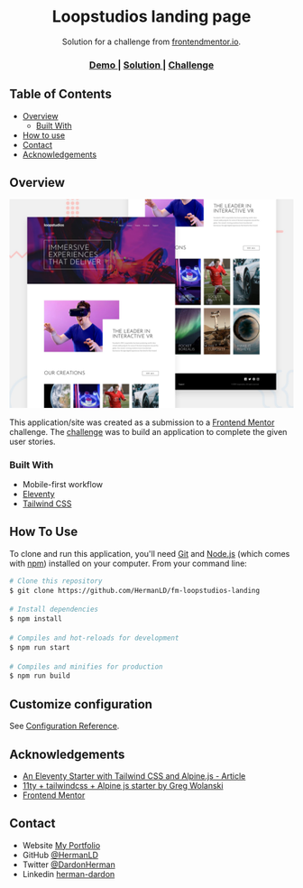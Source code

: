 <!-- Please update value in the {}  -->

<h1 align="center">Loopstudios landing page</h1>

<div align="center">
   Solution for a challenge from  <a href="https://www.frontendmentor.io" target="_blank">frontendmentor.io</a>.
</div>

<div align="center">
  <h3>
    <a href="https://{your-demo-link.your-domain}">
      Demo
    </a>
    <span> | </span>
    <a href="https://github.com/HermanLD/fm-loopstudios-landing">
      Solution
    </a>
    <span> | </span>
    <a href="https://www.frontendmentor.io/challenges/loopstudios-landing-page-N88J5Onjw">
      Challenge
    </a>
  </h3>
</div>

<!-- TABLE OF CONTENTS -->

## Table of Contents

- [Overview](#overview)
  - [Built With](#built-with)
- [How to use](#how-to-use)
- [Contact](#contact)
- [Acknowledgements](#acknowledgements)

<!-- OVERVIEW -->

## Overview

![screenshot](./assets/images/desktop-preview.jpg)

This application/site was created as a submission to a [Frontend Mentor](https://www.frontendmentor.io/challenges) challenge. The [challenge](https://www.frontendmentor.io/challenges/loopstudios-landing-page-N88J5Onjw) was to build an application to complete the given user stories.

### Built With

<!-- This section should list any major frameworks that you built your project using. Here are a few examples.-->

- Mobile-first workflow
- [Eleventy](https://www.11ty.dev)
- [Tailwind CSS](https://tailwindcss.com)

## How To Use

To clone and run this application, you'll need [Git](https://git-scm.com) and [Node.js](https://nodejs.org/en/download/) (which comes with [npm](http://npmjs.com)) installed on your computer. From your command line:

```bash
# Clone this repository
$ git clone https://github.com/HermanLD/fm-loopstudios-landing

# Install dependencies
$ npm install

# Compiles and hot-reloads for development
$ npm run start

# Compiles and minifies for production
$ npm run build

```

## Customize configuration

See [Configuration Reference](https://www.11ty.dev/docs/config/).

## Acknowledgements

<!-- This section should list any articles or add-ons/plugins that helps you to complete the project. This is optional but it will help you in the future. For example: -->

- [An Eleventy Starter with Tailwind CSS and Alpine.js - Article](https://css-tricks.com/eleventy-starter-with-tailwind-css-alpine-js/)
- [11ty + tailwindcss + Alpine js starter by Greg Wolanski](https://github.com/gregwolanski/eleventy-tailwindcss-alpinejs-starter)
- [Frontend Mentor](https://www.frontendmentor.io/)

## Contact

- Website [My Portfolio](https://hermandardon.dev)
- GitHub [@HermanLD](https://github.com/HermanLD/)
- Twitter [@DardonHerman](https://twitter.com/DardonHerman/)
- Linkedin [herman-dardon](https://www.linkedin.com/in/herman-dardon/)
